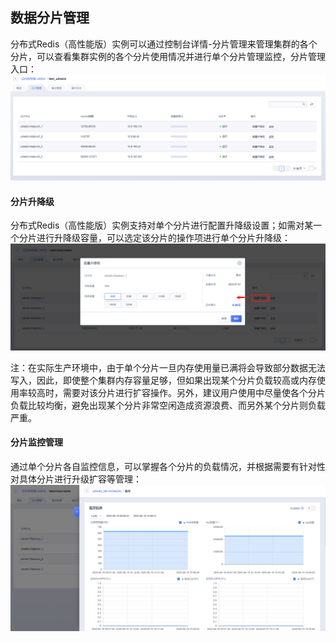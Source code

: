 ## 数据分片管理

分布式Redis（高性能版）实例可以通过控制台详情-分片管理来管理集群的各个分片，可以查看集群实例的各个分片使用情况并进行单个分片管理监控，分片管理入口：
![image](/images/udredis202006001.png)

#### 分片升降级

分布式Redis（高性能版）实例支持对单个分片进行配置升降级设置；如需对某一个分片进行升降级容量，可以选定该分片的操作项进行单个分片升降级：
![image](/images/udredis202006002.png)

注：在实际生产环境中，由于单个分片一旦内存使用量已满将会导致部分数据无法写入，因此，即使整个集群内存容量足够，但如果出现某个分片负载较高或内存使用率较高时，需要对该分片进行扩容操作。另外，建议用户使用中尽量使各个分片负载比较均衡，避免出现某个分片非常空闲造成资源浪费、而另外某个分片则负载严重。

#### 分片监控管理
通过单个分片各自监控信息，可以掌握各个分片的负载情况，并根据需要有针对性对具体分片进行升级扩容等管理：
![image](/images/udredis202006003.png)
